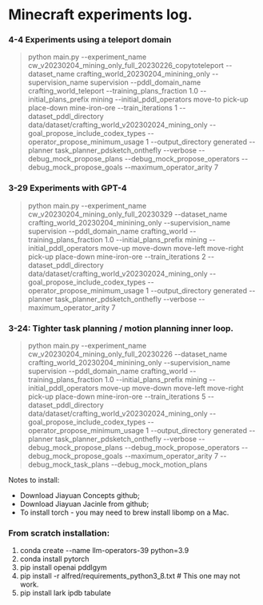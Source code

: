 # Minecraft experiments log.

### 4-4 Experiments using a teleport domain

> python main.py --experiment_name cw_v20230204_mining_only_full_20230226_copytoteleport --dataset_name crafting_world_20230204_minining_only --supervision_name supervision --pddl_domain_name crafting_world_teleport --training_plans_fraction 1.0 --initial_plans_prefix mining --initial_pddl_operators move-to pick-up place-down mine-iron-ore --train_iterations 1 --dataset_pddl_directory data/dataset/crafting_world_v202302024_mining_only --goal_propose_include_codex_types --operator_propose_minimum_usage 1 --output_directory generated --planner task_planner_pdsketch_onthefly --verbose --debug_mock_propose_plans --debug_mock_propose_operators --debug_mock_propose_goals --maximum_operator_arity 7

### 3-29 Experiments with GPT-4

> python main.py --experiment_name cw_v20230204_mining_only_full_20230329 --dataset_name crafting_world_20230204_minining_only --supervision_name supervision --pddl_domain_name crafting_world --training_plans_fraction 1.0 --initial_plans_prefix mining --initial_pddl_operators move-up move-down move-left move-right pick-up place-down mine-iron-ore --train_iterations 2 --dataset_pddl_directory data/dataset/crafting_world_v202302024_mining_only --goal_propose_include_codex_types --operator_propose_minimum_usage 1 --output_directory generated --planner task_planner_pdsketch_onthefly --verbose --maximum_operator_arity 7

### 3-24: Tighter task planning / motion planning inner loop.

> python main.py --experiment_name cw_v20230204_mining_only_full_20230226 --dataset_name crafting_world_20230204_minining_only --supervision_name supervision --pddl_domain_name crafting_world --training_plans_fraction 1.0 --initial_plans_prefix mining --initial_pddl_operators move-up move-down move-left move-right pick-up place-down mine-iron-ore --train_iterations 5 --dataset_pddl_directory data/dataset/crafting_world_v202302024_mining_only --goal_propose_include_codex_types --operator_propose_minimum_usage 1 --output_directory generated --planner task_planner_pdsketch_onthefly --verbose --debug_mock_propose_plans --debug_mock_propose_operators --debug_mock_propose_goals --maximum_operator_arity 7 --debug_mock_task_plans --debug_mock_motion_plans

Notes to install:

- Download Jiayuan Concepts github;
- Download Jiayuan Jacinle from github;
- To install torch - you may need to brew install libomp on a Mac.

### From scratch installation:

1. conda create --name llm-operators-39 python=3.9
2. conda install pytorch
3. pip install openai pddlgym
4. pip install -r alfred/requirements_python3_8.txt # This one may not work.
5. pip install lark ipdb tabulate
